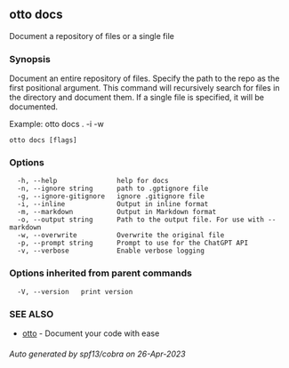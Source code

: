 ## otto docs

Document a repository of files or a single file

### Synopsis

Document an entire repository of files. Specify the path to the repo as the first positional argument. This command will recursively
search for files in the directory and document them. If a single file is specified, it will be documented.

Example:
otto docs . -i -w 
	

```
otto docs [flags]
```

### Options

```
  -h, --help               help for docs
  -n, --ignore string      path to .gptignore file
  -g, --ignore-gitignore   ignore .gitignore file
  -i, --inline             Output in inline format
  -m, --markdown           Output in Markdown format
  -o, --output string      Path to the output file. For use with --markdown
  -w, --overwrite          Overwrite the original file
  -p, --prompt string      Prompt to use for the ChatGPT API
  -v, --verbose            Enable verbose logging
```

### Options inherited from parent commands

```
  -V, --version   print version
```

### SEE ALSO

* [otto](otto.md)	 - Document your code with ease

###### Auto generated by spf13/cobra on 26-Apr-2023

